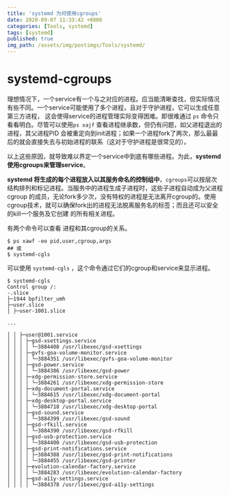 ```yaml
---
title: 'systemd 为何使用cgroups'
date: 2020-09-07 11:33:42 +0800
categories: [Tools, systemd]
tags: [systemd]
published: true
img_path: /assets/img/postimgs/Tools/systemd/
---
```



# systemd-cgroups

理想情况下，一个service有一个与之对应的进程。应当能清晰查找，但实际情况有些不同。一个service可能使用了多个进程，且对于守护进程，它可以生成任意第三方进程，
这会使得service的进程管理实际变得困难。即很难通过 `ps` 命令只看看明白。尽管可以使用`ps xajf` 查看进程继承数，但仍有问题，如父进程退出的进程，其父进程PID
会被重定向到init进程；如果一个进程fork了两次，那么最最后的就会直接失去与初始进程的联系（这对于守护进程是很常见的）。

以上这些原因，就导致难以界定一个service中到底有哪些进程。为此，**systemd使用cgroups来管理service**。

**systemd 将生成的每个进程放入以其服务命名的控制组中**，`cgroups`可以按层次结构排列和标记进程。当服务中的进程生成子进程时，这些子进程自动成为父进程cgroup
的成员，无论fork多少次，没有特权的进程是无法离开cgroup的。使用cgroup技术，就可以确保fork出的进程无法脱离服务名的标签；而且还可以安全的kill一个服务及它创建
的所有相关进程。

有两个命令可以查看 进程和其cgroup的关系。
```console
$ ps xawf -eo pid,user,cgroup,args
## 或
$ systemd-cgls
```

可以使用 `systemd-cgls` ，这个命令通过它们的cgroup和service来显示进程。

```console
$ systemd-cgls
Control group /:
-.slice
├─1944 bpfilter_umh
├─user.slice 
│ ├─user-1001.slice 

...

│ │ ├─user@1001.service 
│ │ │ ├─gsd-xsettings.service 
│ │ │ │ └─3884408 /usr/libexec/gsd-xsettings
│ │ │ ├─gvfs-goa-volume-monitor.service 
│ │ │ │ └─3884351 /usr/libexec/gvfs-goa-volume-monitor
│ │ │ ├─gsd-power.service 
│ │ │ │ └─3884386 /usr/libexec/gsd-power
│ │ │ ├─xdg-permission-store.service 
│ │ │ │ └─3884261 /usr/libexec/xdg-permission-store
│ │ │ ├─xdg-document-portal.service 
│ │ │ │ └─3884615 /usr/libexec/xdg-document-portal
│ │ │ ├─xdg-desktop-portal.service 
│ │ │ │ └─3884718 /usr/libexec/xdg-desktop-portal
│ │ │ ├─gsd-sound.service 
│ │ │ │ └─3884399 /usr/libexec/gsd-sound
│ │ │ ├─gsd-rfkill.service 
│ │ │ │ └─3884390 /usr/libexec/gsd-rfkill
│ │ │ ├─gsd-usb-protection.service 
│ │ │ │ └─3884400 /usr/libexec/gsd-usb-protection
│ │ │ ├─gsd-print-notifications.service 
│ │ │ │ ├─3884388 /usr/libexec/gsd-print-notifications
│ │ │ │ └─3884455 /usr/libexec/gsd-printer
│ │ │ ├─evolution-calendar-factory.service 
│ │ │ │ └─3884283 /usr/libexec/evolution-calendar-factory
│ │ │ ├─gsd-a11y-settings.service 
│ │ │ │ └─3884378 /usr/libexec/gsd-a11y-settings

```


